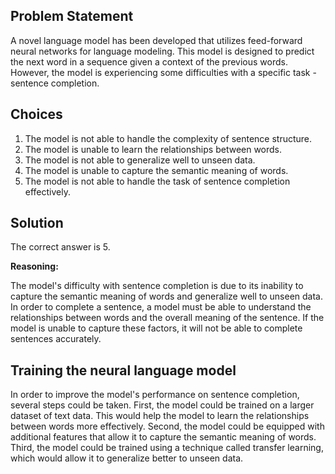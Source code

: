 ## Problem Statement

A novel language model has been developed that utilizes feed-forward neural networks for language modeling. This model is designed to predict the next word in a sequence given a context of the previous words. However, the model is experiencing some difficulties with a specific task - sentence completion.

## Choices

1. The model is not able to handle the complexity of sentence structure.
2. The model is unable to learn the relationships between words.
3. The model is not able to generalize well to unseen data.
4. The model is unable to capture the semantic meaning of words.
5. The model is not able to handle the task of sentence completion effectively.

## Solution

The correct answer is 5.

**Reasoning:**

The model's difficulty with sentence completion is due to its inability to capture the semantic meaning of words and generalize well to unseen data. In order to complete a sentence, a model must be able to understand the relationships between words and the overall meaning of the sentence. If the model is unable to capture these factors, it will not be able to complete sentences accurately.

## Training the neural language model

In order to improve the model's performance on sentence completion, several steps could be taken. First, the model could be trained on a larger dataset of text data. This would help the model to learn the relationships between words more effectively. Second, the model could be equipped with additional features that allow it to capture the semantic meaning of words. Third, the model could be trained using a technique called transfer learning, which would allow it to generalize better to unseen data.